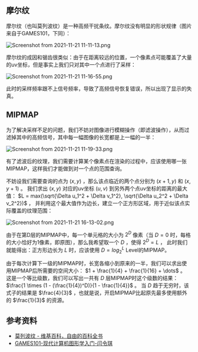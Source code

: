## 摩尔纹
摩尔纹（也叫莫列波纹）是一种高频干扰条纹。摩尔纹没有明显的形状规律（图片来自于GAMES101，下同）：

![Screenshot from 2021-11-21 11-11-13.png](https://i.loli.net/2021/11/21/QCBxUuRZfbS2rzE.png)

摩尔纹的成因和锯齿很类似：由于在距离较远的位置，一个像素点可能覆盖了大量的uv坐标，但是事实上我们只对其中一个点进行了采样：

![Screenshot from 2021-11-21 11-16-55.png](https://i.loli.net/2021/11/21/tkboulaz1v6wQWm.png)

此时的采样频率跟不上信号频率，导致了高频信号恢复错误，所以出现了显示的失真。

## MIPMAP
为了解决采样不足的问题，我们不妨对图像进行模糊操作（即滤波操作），从而过滤掉其中的高频信号，其中每一幅图像的长宽都是上一幅的一半：

![Screenshot from 2021-11-21 11-19-33.png](https://i.loli.net/2021/11/21/xNfZIivt7KRYDhe.png)

有了滤波后的纹理，我们需要计算某个像素点在渲染的过程中，应该使用哪一张MIPMAP，这样我们才能做到对一个点的范围查询。

不妨设我们需要查询的点为 $(x, y)$ ，那么该点临近的两个点分别为 $(x + 1, y)$ 和 $(x, y + 1)$ 。
我们求出 $(x, y)$ 对应的uv坐标 $(u, v)$ 到另外两个点uv坐标的距离的最大值： $L = max(\sqrt{\Delta u_1^2 + \Delta v_1^2}, \sqrt{\Delta u_2^2 + \Delta v_2^2})$ ，
并利用这个最大值作为边长，建立一个正方形区域，用于近似该点实际覆盖的纹理范围：

![Screenshot from 2021-11-21 16-13-02.png](https://i.loli.net/2021/11/21/Stg8K1oOVPdhl6M.png)

由于在第D层的MIPMAP中，每一个单元格的大小为 $2^D$ 像素（当 $D = 0$ 时，每格的大小恰好为1像素，即原图），那么我希望取一个 $D$ ，使得 $2^D = L$ ，
此时我们就能得出：正方形边长为 $L$ 时，应该使用 $D = log_2^L$ Level的MIPMAP。

由于每次计算下一级的MIPMAP时，长宽各缩小到原来的一半，我们可以求出使用MIPMAP后所需要的空间大小： $1 + \frac{1}{4} + \frac{1}{16} + \dots$ 。
这是一个等比级数，我们可以写出一共有 $D$ 层MIPMAP时这个级数的结果： $\frac{1 \times (1 - (\frac{1}{4})^D)}{1 - \frac{1}{4}}$ 。
当 $D$ 趋于无穷时，该式子的结果是 $\frac{4}{3}$ ，也就是说，开启MIPMAP比起原先最多使用额外的 $\frac{1}{3}$ 的资源。
 

## 参考资料
+ [莫列波纹 - 维基百科，自由的百科全书](https://zh.wikipedia.org/wiki/%E8%8E%AB%E5%88%97%E6%B3%A2%E7%B4%8B)
+ [GAMES101-现代计算机图形学入门-闫令琪](https://www.bilibili.com/video/BV1X7411F744?p=9)